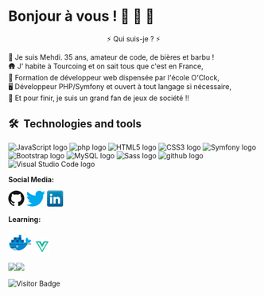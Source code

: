 # Bonjour à vous ! 🧀 🍷 🥖

<p align="center"> ⚡️ Qui suis-je ? ⚡️<p/>
    
💈 Je suis Mehdi. 35 ans, amateur de code, de bières et barbu ! <br/>
🛖 J' habite à Tourcoing et on sait tous que c'est en France, <br/>
🎒 Formation de développeur web dispensée par l'école O'Clock, <br/>
🖥️ Développeur PHP/Symfony et ouvert à tout langage si nécessaire, <br/>
🎲 Et pour finir, je suis un grand fan de jeux de société !!
    

## 🛠  Technologies and tools

<a name="learning-now"></a>

<img src="https://img.shields.io/badge/JavaScript-282C34?logo=javascript&logoColor=F7DF1E" alt="JavaScript logo" title="JavaScript" height="25" /> <img src="https://img.shields.io/badge/PHP-282C34?logo=php&logoColor=3178C6" alt="php logo" title="PHP" height="25" /> <img src="https://img.shields.io/badge/HTML5-282C34?logo=html5&logoColor=E34F26" alt="HTML5 logo" title="HTML5" height="25" /> <img src="https://img.shields.io/badge/CSS3-282C34?logo=css3&logoColor=1572B6" alt="CSS3 logo" title="CSS3" height="25" /> <img src="https://img.shields.io/badge/Symfony-282C34?logo=symfony&logoColor=3DDC84" alt="Symfony logo" title="Symfony" height="25" /> <img src="https://img.shields.io/badge/Bootstrap-282C34?logo=bootstrap&logoColor=61DAFB" alt="Bootstrap logo" title="Bootstrap" height="25" /> <img src="https://img.shields.io/badge/MySQL-282C34?logo=mysql&logoColor=764ABC" alt="MySQL logo" title="MySQL" height="25" /> <img src="https://img.shields.io/badge/Sass-282C34?logo=Sass&logoColor=4B32C3" alt="Sass logo" title="Sass" height="25" /> <img src="https://img.shields.io/badge/github-282C34?logo=github&logoColor=F05032" alt="github logo" title="github" height="25" /> <img src="https://img.shields.io/badge/VS%20Code-282C34?logo=visual-studio-code&logoColor=007ACC" alt="Visual Studio Code logo" title="Visual Studio Code" height="25" /> 
  
  **Social Media:**

[![GitHub](img/github.png)](https://github.com/hussainweb)
[![Twitter](img/twitter.png)](https://twitter.com/hussainweb)
[![LinkedIn](img/linkedin.png)](https://www.linkedin.com/in/hussainweb/)
  
  **Learning:**

<a href="https://www.docker.com/" title="Docker"><img src="img/docker.png" /></a>
<a href="https://vuejs.org/" title="Vue.js"><img src="img/vuejs.png" /></a>

  
  <img align="left" src="https://github-readme-stats.vercel.app/api?username=Mehdimosteghanemi&show_icons=true&count_private=true&theme=gruvbox" />
<img src="https://github-readme-stats.vercel.app/api/top-langs/?username=Mehdimosteghanemi&layout=compact&count_private=true&theme=gruvbox" />

  
![Visitor Badge](https://visitor-badge.laobi.icu/badge?page_id=Mehdimosteghanemi.Mehdimosteghanemi)
